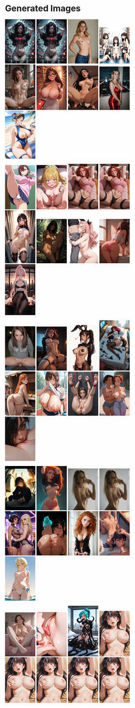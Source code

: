# Generated Images



<img src="2025_09_25_01_thumb.webp" width="100"/> <img src="2025_09_25_02_thumb.webp" width="100"/> <img src="2025_09_25_03_thumb.webp" width="100"/> <img src="2025_09_25_04_thumb.webp" width="100"/> <img src="2025_09_25_05_thumb.webp" width="100"/> <img src="2025_09_25_06_thumb.webp" width="100"/> <img src="2025_09_25_07_thumb.webp" width="100"/> <img src="2025_09_25_08_thumb.webp" width="100"/> <img src="2025_09_25_09_thumb.webp" width="100"/>

<img src="2025_09_25_10_thumb.webp" width="100"/> <img src="2025_09_25_11_thumb.webp" width="100"/> <img src="2025_09_25_12_thumb.webp" width="100"/> <img src="2025_09_25_13_thumb.webp" width="100"/> <img src="2025_09_25_14_thumb.webp" width="100"/> <img src="2025_09_25_15_thumb.webp" width="100"/> <img src="2025_09_25_16_thumb.webp" width="100"/> <img src="2025_09_25_17_thumb.webp" width="100"/> <img src="2025_09_25_18_thumb.webp" width="100"/>

<img src="2025_09_25_19_thumb.webp" width="100"/> <img src="2025_09_25_20_thumb.webp" width="100"/> <img src="2025_09_25_21_thumb.webp" width="100"/> <img src="2025_09_25_22_thumb.webp" width="100"/> <img src="2025_09_25_23_thumb.webp" width="100"/> <img src="2025_09_25_24_thumb.webp" width="100"/> <img src="2025_09_25_25_thumb.webp" width="100"/> <img src="2025_09_25_26_thumb.webp" width="100"/> <img src="2025_09_25_27_thumb.webp" width="100"/>

<img src="2025_09_25_28_thumb.webp" width="100"/> <img src="2025_09_25_29_thumb.webp" width="100"/> <img src="2025_09_25_30_thumb.webp" width="100"/> <img src="2025_09_25_31_thumb.webp" width="100"/> <img src="2025_09_25_32_thumb.webp" width="100"/> <img src="2025_09_25_33_thumb.webp" width="100"/> <img src="2025_09_25_34_thumb.webp" width="100"/> <img src="2025_09_25_35_thumb.webp" width="100"/> <img src="2025_09_25_36_thumb.webp" width="100"/>

<img src="2025_09_25_37_thumb.webp" width="100"/> <img src="2025_09_25_38_thumb.webp" width="100"/> <img src="2025_09_25_39_thumb.webp" width="100"/> <img src="2025_09_25_40_thumb.webp" width="100"/> <img src="2025_09_25_41_thumb.webp" width="100"/> <img src="2025_09_25_42_thumb.webp" width="100"/> <img src="2025_09_25_43_thumb.webp" width="100"/> <img src="2025_09_25_44_thumb.webp" width="100"/>